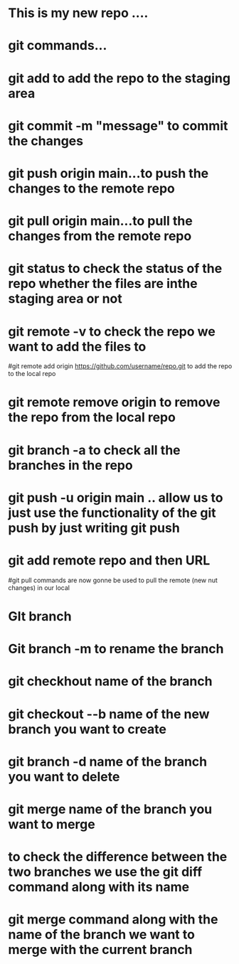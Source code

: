 # This is my new repo ....

# git commands...

# git add to add the repo to the staging area

# git commit -m "message" to commit the changes

# git push origin main...to push the changes to the remote repo

# git pull origin main...to pull the changes from the remote repo

# git status to check the status of the repo whether the files are inthe staging area or not


# git remote -v to check the repo we want to add the files to 

#git remote add origin https://github.com/username/repo.git to add the repo to the local repo

# git remote remove origin to remove the repo from the local repo


# git branch -a to check all the branches in the repo


# git push -u origin main .. allow us to just use the functionality of the git push by just writing git push


# git add remote repo and then URL


#git pull commands are  now gonne be used to pull the remote (new nut changes) in our local

# GIt branch

# Git branch -m to rename the branch

# git checkhout name of the branch

# git checkout --b name of the new branch you want to create

# git branch -d name of the branch you want to delete


# git merge name of the branch you want to merge



# to check the difference between the two branches we use the git diff command along with its name

# git merge command along with the name of the branch we want to merge with the current branch


